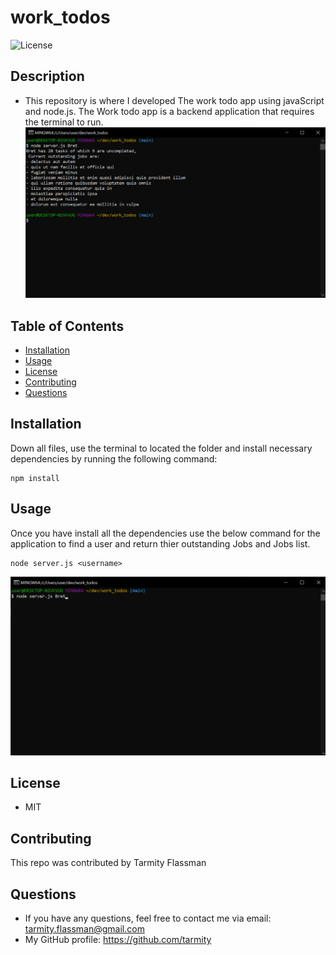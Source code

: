 # work_todos
![License](https://img.shields.io/github/license/tarmity/budget-tracker)

## Description
  * This repository is where I developed The work todo app using javaScript and node.js. The Work todo app is a backend application that requires the terminal to run.
  ![img](https://github.com/Tarmity/work_todos/blob/main/assets/results.png?raw=true)
  

  ## Table of Contents
  * [Installation](#installation)
  * [Usage](#Usage)
  * [License](#License)
  * [Contributing](#Contributing)
  * [Questions](#Questions)
  

  ## Installation
  Down all files, use the terminal to located the folder and install necessary dependencies by running the following command:
  
    npm install

  ## Usage
  Once you have install all the dependencies use the below command for the application to find a user and return thier outstanding Jobs and Jobs list.
  
  ```
  node server.js <username>
  ```
   ![img](https://github.com/Tarmity/work_todos/blob/main/assets/username.png?raw=true)
  
  ## License
  * MIT

  ## Contributing
  This repo was contributed by Tarmity Flassman

  ## Questions
  * If you have any questions, feel free to contact me via email: tarmity.flassman@gmail.com
  * My GitHub profile: https://github.com/tarmity

